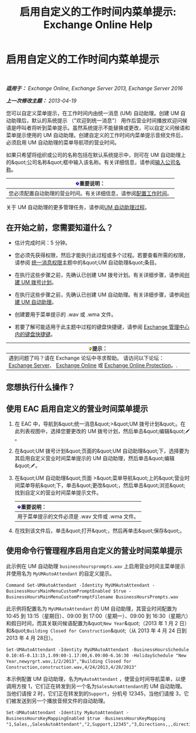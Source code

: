 ﻿---
title: '启用自定义的工作时间内菜单提示: Exchange Online Help'
TOCTitle: 启用自定义的工作时间内菜单提示
ms:assetid: 89053e84-3490-4dc6-ade3-9b6c5dbf4020
ms:mtpsurl: https://technet.microsoft.com/zh-cn/library/Bb232116(v=EXCHG.150)
ms:contentKeyID: 50556612
ms.date: 05/23/2018
mtps_version: v=EXCHG.150
ms.translationtype: MT
---

# 启用自定义的工作时间内菜单提示

 

_**适用于：** Exchange Online, Exchange Server 2013, Exchange Server 2016_

_**上一次修改主题：** 2013-04-19_

您可以自定义菜单提示，在工作时间内由统一消息 (UM) 自动助理。创建 UM 自动助理后，默认的系统提示 （"欢迎到统一消息"） 用作后营业时间播放欢迎问候语是呼叫者将听到菜单提示。虽然系统提示不能替换或更改，可以自定义问候语和菜单提示使用的 UM 自动助理。创建自定义的工作时间内菜单提示音频文件后，必须启用 UM 自动助理的菜单导航项的营业时间。

如果只希望将组织或公司的名称包括在默认系统提示中，则可在 UM 自动助理上的\&quot;公司名称\&quot;框中输入该名称。有关详细信息，请参阅[输入公司名称](enter-a-business-name-exchange-2013-help.md)。

<table>
<thead>
<tr class="header">
<th><img src="images/Bb124558.important(EXCHG.150).gif" title="重要说明" alt="重要说明" />重要说明：</th>
</tr>
</thead>
<tbody>
<tr class="odd">
<td>您必须配置自动助理的营业时间。有关详细信息，请参阅<a href="configure-business-hours-exchange-2013-help.md">配置工作时间</a>。</td>
</tr>
</tbody>
</table>


关于 UM 自动助理的更多管理任务，请参阅[UM 自动助理过程](um-auto-attendant-procedures-exchange-2013-help.md)。

## 在开始之前，您需要知道什么？

  - 估计完成时间：5 分钟。

  - 您必须先获得权限，然后才能执行此过程或多个过程。若要查看所需的权限，请参阅 [统一消息权限](unified-messaging-permissions-exchange-2013-help.md)主题中的\&quot;UM 自动助理\&quot;条目。

  - 在执行这些步骤之前，先确认已创建 UM 拨号计划。有关详细步骤，请参阅[创建 UM 拨号计划](create-a-um-dial-plan-exchange-2013-help.md)。

  - 在执行这些步骤之前，先确认已创建 UM 自动助理。有关详细步骤，请参阅[创建 UM 自动助理](create-a-um-auto-attendant-exchange-2013-help.md)。

  - 创建要用于菜单提示的 .wav 或 .wma 文件。

  - 若要了解可能适用于此主题中过程的键盘快捷键，请参阅 [Exchange 管理中心内的键盘快捷键](keyboard-shortcuts-in-the-exchange-admin-center-exchange-online-protection-help.md)。

<table>
<thead>
<tr class="header">
<th><img src="images/Bb124558.tip(EXCHG.150).gif" title="提示" alt="提示" />提示：</th>
</tr>
</thead>
<tbody>
<tr class="odd">
<td>遇到问题了吗？请在 Exchange 论坛中寻求帮助。 请访问以下论坛：<a href="https://go.microsoft.com/fwlink/p/?linkid=60612">Exchange Server</a>、 <a href="https://go.microsoft.com/fwlink/p/?linkid=267542">Exchange Online</a> 或 <a href="https://go.microsoft.com/fwlink/p/?linkid=285351">Exchange Online Protection</a>。.</td>
</tr>
</tbody>
</table>


## 您想执行什么操作？

## 使用 EAC 启用自定义的营业时间菜单提示

1.  在 EAC 中，导航到\&quot;统一消息\&quot;\>\&quot;UM 拨号计划\&quot;。在此列表视图中，选择您要更改的 UM 拨号计划，然后单击\&quot;编辑\&quot;![编辑图标](images/Bb124582.6f53ccb2-1f13-4c02-bea0-30690e6ea71d(EXCHG.150).gif "编辑图标")。

2.  在\&quot;UM 拨号计划\&quot;页面的\&quot;UM 自动助理\&quot;下，选择要为其启用自定义营业时间菜单提示的 UM 自动助理，然后单击\&quot;编辑\&quot;![编辑图标](images/Bb124582.6f53ccb2-1f13-4c02-bea0-30690e6ea71d(EXCHG.150).gif "编辑图标")。

3.  在\&quot;UM 自动助理\&quot;页面 \>\&quot;菜单导航\&quot;上的\&quot;营业时间菜单导航\&quot;下，单击\&quot;更改\&quot;，然后单击\&quot;浏览\&quot;找到自定义的营业时间菜单提示文件。
    
    <table>
    <thead>
    <tr class="header">
    <th><img src="images/Bb124558.important(EXCHG.150).gif" title="重要说明" alt="重要说明" />重要说明：</th>
    </tr>
    </thead>
    <tbody>
    <tr class="odd">
    <td>用于菜单提示的文件必须是 .wav 文件或 .wma 文件。</td>
    </tr>
    </tbody>
    </table>


4.  在找到该文件后，单击\&quot;打开\&quot;，然后再单击\&quot;保存\&quot;。

## 使用命令行管理程序启用自定义的营业时间菜单提示

此示例在 UM 自动助理 `businesshoursprompts.wav` 上启用营业时间主菜单提示并使用名为 `MyUMAutoAttendant` 的自定义提示。

    Command Set-UMAutoAttendant -Identity MyUMAutoAttendant -BusinessHoursMainMenuCustomPromptEnabled $true -BusinessHoursMainMenuCustomPromptFilename BusinessHoursPrompts.wav

此示例将配置名为 `MyUMAutoAttendant` 的 UM 自动助理，其营业时间配置为 10:45 到 13:15（星期日）、09:00 到 17:00（星期一）、09:00 到 16:30（星期六）和假日时间，而其关联问候语配置为\&quot;`New Year`\&quot;（2013 年 1 月 2 日）和\&quot;`Building Closed for Construction`\&quot;（从 2013 年 4 月 24 日到 2013 年 4 月 28日）。

    Set-UMAutoAttendant -Identity MyUMAutoAttendant -BusinessHoursSchedule 0.10:45-0.13:15,1.09:00-1.17:00,6.09:00-6.16:30 -HolidaySchedule "New Year,newyrgrt.wav,1/2/2013","Building Closed for Construction,construction.wav,4/24/2013,4/28/2013"

本示例配置 UM 自动助理，名为`MyAutoAttendant` ，使营业时间导航菜单，以便调用方按 1，它们正在转发到另一个名为`SalesAutoAttendant`的 UM 自动助理。当他们请按 2 时，它们正在转发到的`Support`，分机号 12345，当他们请按 3，它们被发送到另一个播放音频文件的自动助理。

    Set-UMAutoAttendant -Identity MyAutoAttendant - BusinessHoursKeyMappingEnabled $true -BusinessHoursKeyMapping "1,Sales,,SalesAutoAttendant","2,Support,12345","3,Directions,,,directions.wav"

